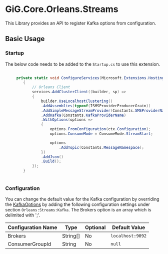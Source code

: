 # GiG.Core.Orleans.Streams

This Library provides an API to register Kafka options from configuration.

## Basic Usage

### Startup

The below code needs to be added to the `Startup.cs` to use this extension.

```csharp
		
     private static void ConfigureServices(Microsoft.Extensions.Hosting.HostBuilderContext ctx, IServiceCollection services)
        {
            // Orleans Client
            services.AddClusterClient((builder, sp) =>
            {
                builder.UseLocalhostClustering()
                .AddAssemblies(typeof(ISMSProviderProducerGrain))
                .AddSimpleMessageStreamProvider(Constants.SMSProviderName)
                .AddKafka(Constants.KafkaProviderName)
                .WithOptions(options =>
                {
                    options.FromConfiguration(ctx.Configuration);
                    options.ConsumeMode = ConsumeMode.StreamStart;

                    options
                        .AddTopic(Constants.MessageNamespace);
                })
                .AddJson()
                .Build();
            });
        }
              
```

### Configuration

You can change the default value for the Kafka configuration by overriding the [KafkaOptions](..\src\GiG.Core.Orleans.Streams.Kafka\Configurations\KafkaOptions.cs) by adding the following configuration settings under section `Orleans:Streams:Kafka`. The Brokers option is an array which is delimited with ';'.

| Configuration Name  | Type	 | Optional | Default Value	   |
|---------------------|--------- |----------|------------------|
| Brokers			  | String[] | No	    | `localhost:9092` |
| ConsumerGroupId	  | String   | No	    | `null`           |	